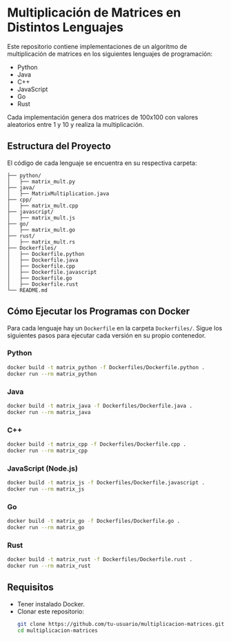 # Multiplicación de Matrices en Distintos Lenguajes

Este repositorio contiene implementaciones de un algoritmo de multiplicación de matrices en los siguientes lenguajes de programación:

- Python
- Java
- C++
- JavaScript
- Go
- Rust

Cada implementación genera dos matrices de 100x100 con valores aleatorios entre 1 y 10 y realiza la multiplicación.

## Estructura del Proyecto

El código de cada lenguaje se encuentra en su respectiva carpeta:

```
├── python/
│   ├── matrix_mult.py
├── java/
│   ├── MatrixMultiplication.java
├── cpp/
│   ├── matrix_mult.cpp
├── javascript/
│   ├── matrix_mult.js
├── go/
│   ├── matrix_mult.go
├── rust/
│   ├── matrix_mult.rs
├── Dockerfiles/
│   ├── Dockerfile.python
│   ├── Dockerfile.java
│   ├── Dockerfile.cpp
│   ├── Dockerfile.javascript
│   ├── Dockerfile.go
│   ├── Dockerfile.rust
└── README.md
```

## Cómo Ejecutar los Programas con Docker

Para cada lenguaje hay un `Dockerfile` en la carpeta `Dockerfiles/`. Sigue los siguientes pasos para ejecutar cada versión en su propio contenedor.

### Python
```bash
docker build -t matrix_python -f Dockerfiles/Dockerfile.python .
docker run --rm matrix_python
```

### Java
```bash
docker build -t matrix_java -f Dockerfiles/Dockerfile.java .
docker run --rm matrix_java
```

### C++
```bash
docker build -t matrix_cpp -f Dockerfiles/Dockerfile.cpp .
docker run --rm matrix_cpp
```

### JavaScript (Node.js)
```bash
docker build -t matrix_js -f Dockerfiles/Dockerfile.javascript .
docker run --rm matrix_js
```

### Go
```bash
docker build -t matrix_go -f Dockerfiles/Dockerfile.go .
docker run --rm matrix_go
```

### Rust
```bash
docker build -t matrix_rust -f Dockerfiles/Dockerfile.rust .
docker run --rm matrix_rust
```

## Requisitos
- Tener instalado Docker.
- Clonar este repositorio:
  ```bash
  git clone https://github.com/tu-usuario/multiplicacion-matrices.git
  cd multiplicacion-matrices
  ```
